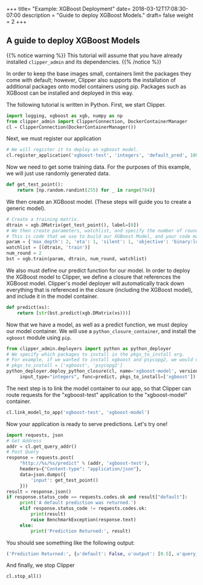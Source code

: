 +++
title= "Example: XGBoost Deployment"
date= 2018-03-12T17:08:30-07:00
description = "Guide to deploy XGBoost Models."
draft= false
weight = 2
+++
## A guide to deploy XGBoost Models
{{% notice warning %}}
This tutorial will assume that you have already installed `clipper_admin` and its dependencies.
{{% /notice %}}

In order to keep the base images small, containers limit the packages they come with default; however, Clipper also supports the installation of additional packages onto model containers using pip. Packages such as XGBoost can be installed and deployed in this way.

The following tutorial is written in Python. First, we start Clipper.
```python
import logging, xgboost as xgb, numpy as np
from clipper_admin import ClipperConnection, DockerContainerManager
cl = ClipperConnection(DockerContainerManager())
```
Next, we must register our application
```python
# We will register it to deploy an xgboost model.
cl.register_application('xgboost-test', 'integers', 'default_pred', 100000)
```
Now we need to get some training data. For the purposes of this example, we will just use randomly generated data.
```python
def get_test_point():
    return [np.random.randint(255) for _ in range(784)]
```
We then create an XGBoost model. (These steps will guide you to create a generic model).
```python
# Create a training matrix.
dtrain = xgb.DMatrix(get_test_point(), label=[0])
# We then create parameters, watchlist, and specify the number of rounds
# This is code that we use to build our XGBoost Model, and your code may differ.
param = {'max_depth': 2, 'eta': 1, 'silent': 1, 'objective': 'binary:logistic'}
watchlist = [(dtrain, 'train')]
num_round = 2
bst = xgb.train(param, dtrain, num_round, watchlist)
```
We also must define our predict function for our model. In order to deploy the XGBoost model to Clipper, we define a closure that references the XGBoost model. Clipper's model deployer will automatically track down everything that is referenced in the closure (including the XGBoost model), and include it in the model container.
```python
def predict(xs):
    return [str(bst.predict(xgb.DMatrix(xs)))]
```
Now that we have a model, as well as a predict function, we must deploy our model container. We will use a `python_closure_container`, and install the `xgboost` module using `pip`.
```python
from clipper_admin.deployers import python as python_deployer
# We specify which packages to install in the pkgs_to_install arg.
# For example, if we wanted to install xgboost and psycopg2, we would use
# pkgs_to_install = ['xgboost', 'psycopg2']
python_deployer.deploy_python_closure(cl, name='xgboost-model', version=1,
     input_type="integers", func=predict, pkgs_to_install=['xgboost'])
```
The next step is to link the model container to our app, so that Clipper can route requests for the "xgboost-test" application to the "xgboost-model" container.
```python
cl.link_model_to_app('xgboost-test', 'xgboost-model')
```
Now your application is ready to serve predictions. Let's try one!
```python
import requests, json
# Get Address
addr = cl.get_query_addr()
# Post Query
response = requests.post(
     "http://%s/%s/predict" % (addr, 'xgboost-test'),
     headers={"Content-type": "application/json"},
     data=json.dumps({
         'input': get_test_point()
     }))
result = response.json()
if response.status_code == requests.codes.ok and result["default"]:
     print('A default prediction was returned.')
     elif response.status_code != requests.codes.ok:
         print(result)
         raise BenchmarkException(response.text)
     else:
         print('Prediction Returned:', result)
```
You should see something like the following output:
```python
('Prediction Returned:', {u'default': False, u'output': [0.5], u'query_id': 26})
```
And finally, we stop Clipper
```python
cl.stop_all()
```
